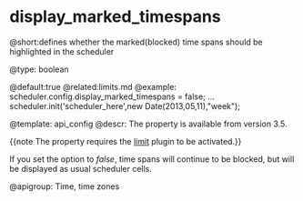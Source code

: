 display_marked_timespans
=============


@short:defines whether the marked(blocked) time spans should be highlighted in the scheduler
	

@type: boolean	

@default:true
@related:limits.md
@example:
scheduler.config.display_marked_timespans = false;
...
scheduler.init('scheduler_here',new Date(2013,05,11),"week");


@template:	api_config
@descr:
The property is available from version 3.5.

{{note The property requires the [limit](extensions_list.md#limit) plugin to be activated.}}

If you set the option to *false*, time spans will continue to be blocked, but will be displayed as usual scheduler cells. 

@apigroup: Time, time zones
